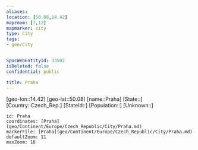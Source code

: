 ```yaml
---
aliases: 
location: [50.08,14.42]
mapzoom: [7,12] 
mapmarker: city 
type: City
tags:
- geo/City


SpocWebEntityId: 33502
isDeleted: false
confidential: public

title: Praha
---
```

[geo-lon::14.42]
[geo-lat::50.08]
[name::Praha]
[State::]
[Country::Czech_Rep.]
[StateId::]
[Population::]
[Unknown::]


```leaflet
id: Praha
coordinates: [Praha](geo/Continent/Europe/Czech_Republic/City/Praha.md)
markerFile: [Praha](geo/Continent/Europe/Czech_Republic/City/Praha.md)
defaultZoom: 11 
maxZoom: 18
```


